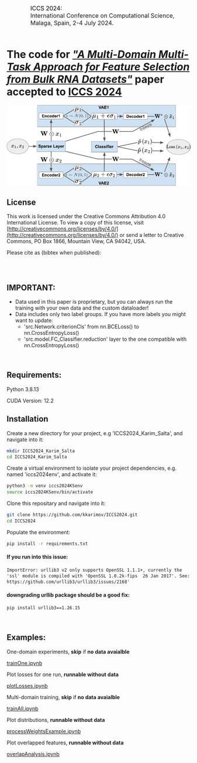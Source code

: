 <div align="center" style="display: flex; align-items: center; justify-content: center;">
  <img src="https://www.iccs-meeting.org/iccs2024/wp-content/uploads/2023/07/Malaga_Panoramic_View_1200.jpg" alt="" style="height: 100px; margin-right: 20px;">
  <div>
    <a href="https://www.iccs-meeting.org/iccs2024/" style="text-decoration: none; color: black; display: block; font-size: 16px; text-align: left;">ICCS 2024:</a>
    <p style="margin: 0; font-size: 16px; text-align: left;">International Conference on Computational Science,</p>
    <p style="margin: 0; font-size: 16px; text-align: left;">Malaga, Spain, 2-4 July 2024.</p>
  </div>
</div>

The code for [**_"A Multi-Domain Multi-Task Approach for Feature Selection from Bulk RNA Datasets"_**](https://link.springer.com/) paper accepted to [ICCS 2024](https://www.iccs-meeting.org/iccs2024/)
=======

<p align="center">
  <img src="https://raw.githubusercontent.com/kkarimov/ICCS2024/main/images/diagram.png" alt="Logo">
</p>

## License
This work is licensed under the Creative Commons Attribution 4.0 International License. To view a copy of this license, visit [http://creativecommons.org/licenses/by/4.0/](http://creativecommons.org/licenses/by/4.0/) or send a letter to Creative Commons, PO Box 1866, Mountain View, CA 94042, USA.

Please cite as (bibtex when published):
```bibtex
```
<p>&nbsp;</p>

## **IMPORTANT**: 
- Data used in this paper is proprietary, but you can always run the training with your own data and the custom dataloader!
- Data includes only two label groups. If you have more labels you might want to update:
  - 'src.Network.criterionCls' from nn.BCELoss() to nn.CrossEntropyLoss()
  - 'src.model.FC_Classifier.reduction' layer to the one compatible with nn.CrossEntropyLoss()

<p>&nbsp;</p>

## Requirements:
Python 3.8.13

CUDA Version: 12.2

## Installation

Create a new directory for your project, e.g 'ICCS2024_Karim_Salta', and navigate into it:
```bash
mkdir ICCS2024_Karim_Salta
cd ICCS2024_Karim_Salta
```
Create a virtual environment to isolate your project dependencies, e.g. named 'iccs2024env', and activate it:
```bash
python3 -m venv iccs2024KSenv
source iccs2024KSenv/bin/activate
```
Clone this repositary and navigate into it:
```bash
git clone https://github.com/kkarimov/ICCS2024.git
cd ICCS2024
```
Populate the environment:
```bash
pip install -r requirements.txt
```
#### If you run into this issue:
```error
ImportError: urllib3 v2 only supports OpenSSL 1.1.1+, currently the 'ssl' module is compiled with 'OpenSSL 1.0.2k-fips  26 Jan 2017'. See: https://github.com/urllib3/urllib3/issues/2168'
```
#### downgrading urllib package should be a good fix:
```bash
pip install urllib3==1.26.15
```

<p>&nbsp;</p>

## Examples:

One-domain experiments, __skip__ if __no data avaialble__

[trainOne.ipynb](https://github.com/kkarimov/ICCS2024/blob/main/trainOne.ipynb)

Plot losses for one run, __runnable without data__

[plotLosses.ipynb](https://github.com/kkarimov/ICCS2024/blob/main/plotLosses.ipynb)

Multi-domain training, __skip__ if __no data avaialble__

[trainAll.ipynb](https://github.com/kkarimov/ICCS2024/blob/main/trainAll.ipynb)

Plot distributions, __runnable without data__

[processWeightsExample.ipynb](https://github.com/kkarimov/ICCS2024/blob/main/processWeightsExample.ipynb)

Plot overlapped features, __runnable without data__

[overlapAnalysis.ipynb](https://github.com/kkarimov/ICCS2024/blob/main/overlapAnalysis.ipynb)
